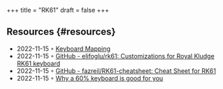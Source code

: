 +++
title = "RK61"
draft = false
+++

## Resources {#resources}

-   2022-11-15 ◦ [Keyboard Mapping](https://ts-cubed.github.io/roam/20210525184028-keyboard_mapping.html#orgf4c6895)
-   2022-11-15 ◦ [GitHub - elifoglu/rk61: Customizations for Royal Kludge RK61 keyboard](https://github.com/elifoglu/rk61)
-   2022-11-15 ◦ [GitHub - fazreil/RK61-cheatsheet: Cheat Sheet for RK61](https://github.com/fazreil/RK61-cheatsheet)
-   2022-11-15 ◦ [Why a 60% keyboard is good for you](https://betterprogramming.pub/a-60-keyboard-is-good-for-you-a7d65194f0ce)
